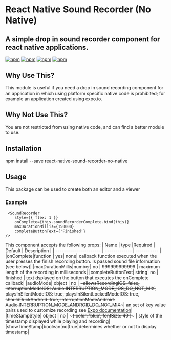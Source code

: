 # React Native Sound Recorder (No Native)

## A simple drop in sound recorder component for react native applications.

[![npm](https://img.shields.io/npm/v/react-native-sound-recorder-no-native.svg)](https://www.npmjs.com/package/react-native-sound-recorder-no-native)
[![npm](https://img.shields.io/npm/dm/react-native-sound-recorder-no-native.svg)](https://www.npmjs.com/package/react-native-sound-recorder-no-native)
[![npm](https://img.shields.io/npm/dt/react-native-sound-recorder-no-native.svg)](https://www.npmjs.com/package/react-native-sound-recorder-no-native)
[![npm](https://img.shields.io/npm/l/react-native-sound-recorder-no-native.svg)](https://github.com/react-native-component/react-native-sound-recorder-no-native/blob/master/LICENSE)

## Why Use This?

This module is useful if you need a drop in sound recording component for an application in which using platform specific native code is prohibited; for example an application created using expo.io.

## Why Not Use This?

You are not restricted from using native code, and can find a better module to use.

## Installation

npm install --save react-native-sound-recorder-no-native

## Usage

This package can be used to create both an editor and a viewer

### Example

~~~
 <SoundRecorder
    style={{ flex: 1 }}
    onComplete={this.soundRecorderComplete.bind(this)}
    maxDurationMillis={150000}
    completeButtonText={'Finished'}
/>
~~~

This component accepts the following props:
| Name                   | type |Required | Default    | Description |
| ---------------------- | ------------- | ----------- |
|onComplete|function | yes| none| callback function executed when the user presses the finish recording button.  Is passed sound file information (see below)|
|maxDurationMillis|number| no | 999999999999 | maximum length of the recording in milliseconds|
|completeButtonText| string| no | finished | text dsplayed on the button that executes the onComplete callback|
|audioMode| object | no |  ~~~allowsRecordingIOS: false,
interruptionModeIOS: Audio.INTERRUPTION_MODE_IOS_DO_NOT_MIX,
playsInSilentModeIOS: true,
playsInSilentLockedModeIOS: true,
shouldDuckAndroid: true,
interruptionModeAndroid: Audio.INTERRUPTION_MODE_ANDROID_DO_NOT_MIX~~~| an set of key value pairs used to customize recording see [Expo documentation](https://docs.expo.io/versions/latest/sdk/audio.html)|
|timeStampStyle| object | no |  ~~~{
    color: 'blue',
    fontSize: 40
}~~~ | style of the timestamp displayed while playing and recording|
|showTimeStamp|boolean|no|true|determines whether or not to display timestamp|